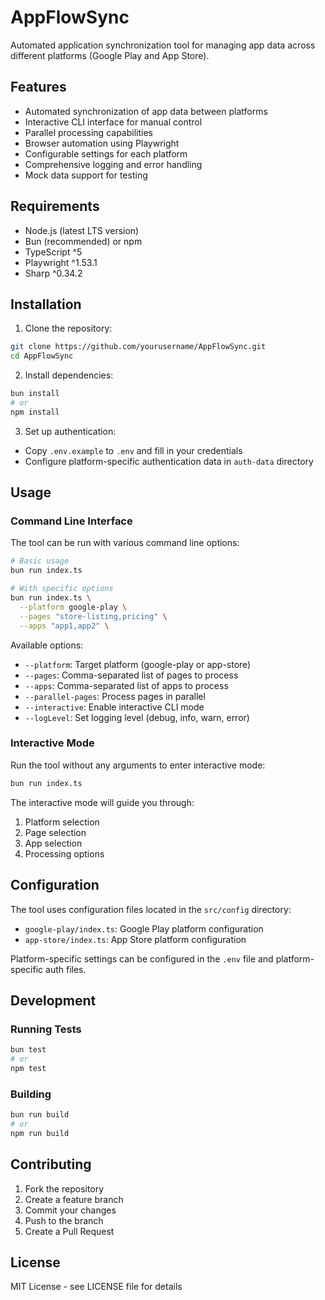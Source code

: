 # AppFlowSync

Automated application synchronization tool for managing app data across different platforms (Google Play and App Store).

## Features

- Automated synchronization of app data between platforms
- Interactive CLI interface for manual control
- Parallel processing capabilities
- Browser automation using Playwright
- Configurable settings for each platform
- Comprehensive logging and error handling
- Mock data support for testing

## Requirements

- Node.js (latest LTS version)
- Bun (recommended) or npm
- TypeScript ^5
- Playwright ^1.53.1
- Sharp ^0.34.2

## Installation

1. Clone the repository:

```bash
git clone https://github.com/yourusername/AppFlowSync.git
cd AppFlowSync
```

2. Install dependencies:

```bash
bun install
# or
npm install
```

3. Set up authentication:

- Copy `.env.example` to `.env` and fill in your credentials
- Configure platform-specific authentication data in `auth-data` directory

## Usage

### Command Line Interface

The tool can be run with various command line options:

```bash
# Basic usage
bun run index.ts

# With specific options
bun run index.ts \
  --platform google-play \
  --pages "store-listing,pricing" \
  --apps "app1,app2" \
```

Available options:

- `--platform`: Target platform (google-play or app-store)
- `--pages`: Comma-separated list of pages to process
- `--apps`: Comma-separated list of apps to process
- `--parallel-pages`: Process pages in parallel
- `--interactive`: Enable interactive CLI mode
- `--logLevel`: Set logging level (debug, info, warn, error)

### Interactive Mode

Run the tool without any arguments to enter interactive mode:

```bash
bun run index.ts
```

The interactive mode will guide you through:

1. Platform selection
2. Page selection
3. App selection
4. Processing options

## Configuration

The tool uses configuration files located in the `src/config` directory:

- `google-play/index.ts`: Google Play platform configuration
- `app-store/index.ts`: App Store platform configuration

Platform-specific settings can be configured in the `.env` file and platform-specific auth files.

## Development

### Running Tests

```bash
bun test
# or
npm test
```

### Building

```bash
bun run build
# or
npm run build
```

## Contributing

1. Fork the repository
2. Create a feature branch
3. Commit your changes
4. Push to the branch
5. Create a Pull Request

## License

MIT License - see LICENSE file for details
